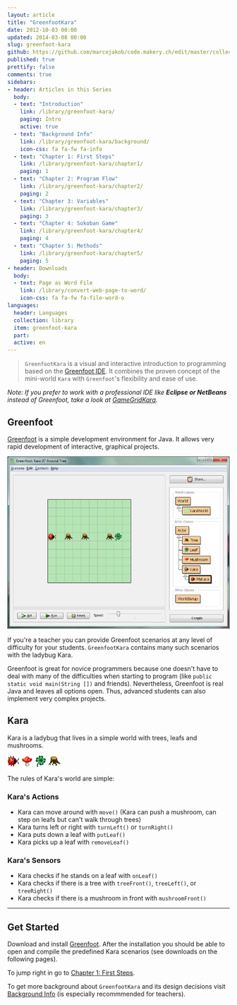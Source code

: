 ```yaml
---
layout: article
title: "GreenfootKara"
date: 2012-10-03 00:00
updated: 2014-03-08 00:00
slug: greenfoot-kara
github: https://github.com/marcojakob/code.makery.ch/edit/master/collections/library/greenfoot-kara-en.md
published: true
prettify: false
comments: true
sidebars:
- header: Articles in this Series
  body:
  - text: "Introduction"
    link: /library/greenfoot-kara/
    paging: Intro
    active: true
  - text: "Background Info"
    link: /library/greenfoot-kara/background/
    icon-css: fa fa-fw fa-info
  - text: "Chapter 1: First Steps"
    link: /library/greenfoot-kara/chapter1/
    paging: 1
  - text: "Chapter 2: Program Flow"
    link: /library/greenfoot-kara/chapter2/
    paging: 2
  - text: "Chapter 3: Variables"
    link: /library/greenfoot-kara/chapter3/
    paging: 3
  - text: "Chapter 4: Sokoban Game"
    link: /library/greenfoot-kara/chapter4/
    paging: 4
  - text: "Chapter 5: Methods"
    link: /library/greenfoot-kara/chapter5/
    paging: 5
- header: Downloads
  body:
  - text: Page as Word File
    link: /library/convert-web-page-to-word/
    icon-css: fa fa-fw fa-file-word-o
languages: 
  header: Languages
  collection: library
  item: greenfoot-kara
  part: 
  active: en
---
```


> `GreenfootKara` is a visual and interactive introduction to programming based on the [Greenfoot IDE](http://www.greenfoot.org). It combines the proven concept of the mini-world `Kara` with `Greenfoot`'s flexibility and ease of use.

*Note: If you prefer to work with a professional IDE like **Eclipse or NetBeans** instead of Greenfoot, take a look at [GameGridKara](/library/gamegrid-kara/).*


## Greenfoot

[Greenfoot](http://www.greenfoot.org) is a simple development environment for Java. It allows very rapid development of interactive, graphical projects.

![GreenfootKara](/assets/library/greenfoot-kara/greenfootkara-screenshot.png)

If you're a teacher you can provide Greenfoot scenarios at any level of difficulty for your students. `GreenfootKara` contains many such scenarios with the ladybug Kara.

Greenfoot is great for novice programmers because one doesn't have to deal with many of the difficulties when starting to program (like `public static void main(String [])` and friends). Nevertheless, Greenfoot is real Java and leaves all options open. Thus, advanced students can also implement very complex projects.


## Kara

Kara is a ladybug that lives in a simple world with trees, leafs and mushrooms.

![Kara](/assets/library/greenfoot-kara/kara.png) ![Mushroom](/assets/library/greenfoot-kara/mushroom.png) ![Leaf](/assets/library/greenfoot-kara/leaf.png) ![Tree](/assets/library/greenfoot-kara/tree.png)

The rules of Kara's world are simple:


### Kara's Actions

* Kara can move around with `move()` (Kara can push a mushroom, can step on leafs but can't walk through trees)
* Kara turns left or right with `turnLeft()` or `turnRight()`
* Kara puts down a leaf with `putLeaf()`
* Kara picks up a leaf with `removeLeaf()`


### Kara's Sensors

* Kara checks if he stands on a leaf with `onLeaf()`
* Kara checks if there is a tree with `treeFront()`, `treeLeft()`, or `treeRight()`
* Kara checks if there is a mushroom in front with `mushroomFront()`


***

## Get Started

Download and install [Greenfoot](http://www.greenfoot.org/download). After the installation you should be able to open and compile the predefined Kara scenarios (see downloads on the following pages).

To jump right in go to [Chapter 1: First Steps](/library/greenfoot-kara/chapter1/).

To get more background about `GreenfootKara` and its design decisions visit [Background Info](/library/greenfoot-kara/background/) (is especially recommmended for teachers).

